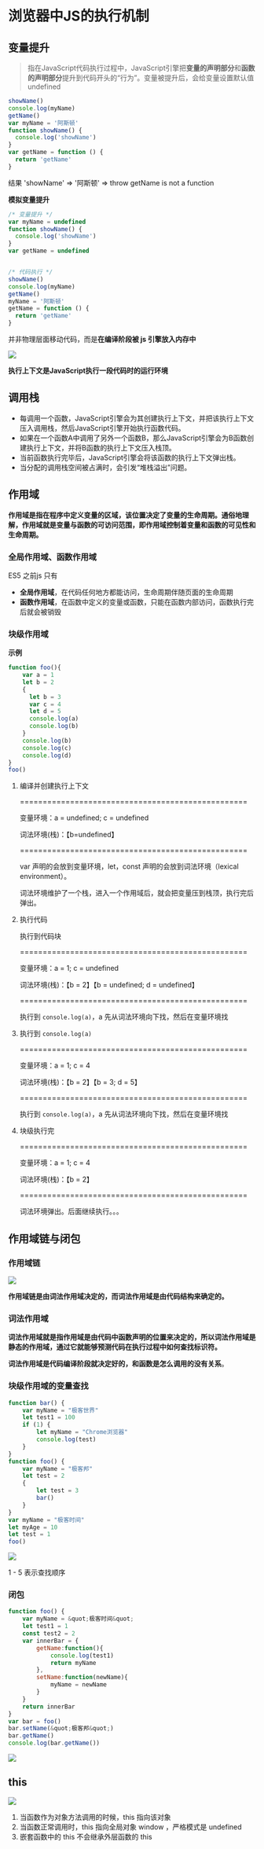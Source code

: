 # 浏览器中JS的执行机制

## 变量提升

> 指在JavaScript代码执行过程中，JavaScript引擎把**变量的声明部分**和**函数的声明部分**提升到代码开头的“行为”。变量被提升后，会给变量设置默认值 undefined

```js
showName()
console.log(myName)
getName()
var myName = '阿斯顿'
function showName() {
  console.log('showName')
}
var getName = function () {
  return 'getName'
}
```

结果 'showName' => '阿斯顿' => throw getName is not a function



**模拟变量提升**

```js
/* 变量提升 */
var myName = undefined
function showName() {
  console.log('showName')
}
var getName = undefined


/* 代码执行 */
showName()
console.log(myName)
getName()
myName = '阿斯顿'
getName = function () {
  return 'getName'
}
```

并非物理层面移动代码，而是**在编译阶段被 js 引擎放入内存中**



![](http://file.wangsijie.top/blog/20210607152207.png)

**执行上下文是JavaScript执行一段代码时的运行环境**



## 调用栈

- 每调用一个函数，JavaScript引擎会为其创建执行上下文，并把该执行上下文压入调用栈，然后JavaScript引擎开始执行函数代码。
- 如果在一个函数A中调用了另外一个函数B，那么JavaScript引擎会为B函数创建执行上下文，并将B函数的执行上下文压入栈顶。
- 当前函数执行完毕后，JavaScript引擎会将该函数的执行上下文弹出栈。
- 当分配的调用栈空间被占满时，会引发“堆栈溢出”问题。

## 作用域

**作用域是指在程序中定义变量的区域，该位置决定了变量的生命周期。通俗地理解，作用域就是变量与函数的可访问范围，即作用域控制着变量和函数的可见性和生命周期。**

### 全局作用域、函数作用域

ES5 之前js 只有

- **全局作用域**，在代码任何地方都能访问，生命周期伴随页面的生命周期
- **函数作用域**，在函数中定义的变量或函数，只能在函数内部访问，函数执行完后就会被销毁

### 块级作用域

**示例**

```js
function foo(){
    var a = 1
    let b = 2
    {
      let b = 3
      var c = 4
      let d = 5
      console.log(a)
      console.log(b)
    }
    console.log(b) 
    console.log(c)
    console.log(d)
}   
foo()
```

1. 编译并创建执行上下文

   ==================================================

   变量环境：a = undefined; c = undefined

   词法环境(栈)：【b=undefined】

   ==================================================

   var 声明的会放到变量环境，let，const 声明的会放到词法环境（lexical environment）。

   词法环境维护了一个栈，进入一个作用域后，就会把变量压到栈顶，执行完后弹出。

2. 执行代码

   执行到代码块

   ==================================================

   变量环境：a = 1; c = undefined

   词法环境(栈)：【b = 2】【b = undefined; d = undefined】

   ==================================================

   执行到 `console.log(a)`，a 先从词法环境向下找，然后在变量环境找

3. 执行到 `console.log(a)`

   ==================================================

   变量环境：a = 1; c = 4

   词法环境(栈)：【b = 2】【b = 3; d = 5】

   ==================================================

   执行到 `console.log(a)`，a 先从词法环境向下找，然后在变量环境找

4. 块级执行完

   ==================================================

   变量环境：a = 1; c = 4

   词法环境(栈)：【b = 2】

   ==================================================

   词法环境弹出。后面继续执行。。。



## 作用域链与闭包

### 作用域链

![](http://file.wangsijie.top/blog/20210608155431.png)

**作用域链是由词法作用域决定的，而词法作用域是由代码结构来确定的。**

### 词法作用域

**词法作用域就是指作用域是由代码中函数声明的位置来决定的，所以词法作用域是静态的作用域，通过它就能够预测代码在执行过程中如何查找标识符。**

**词法作用域是代码编译阶段就决定好的，和函数是怎么调用的没有关系**。

### 块级作用域的变量查找

```js
function bar() {
    var myName = "极客世界"
    let test1 = 100
    if (1) {
        let myName = "Chrome浏览器"
        console.log(test)
    }
}
function foo() {
    var myName = "极客邦"
    let test = 2
    {
        let test = 3
        bar()
    }
}
var myName = "极客时间"
let myAge = 10
let test = 1
foo()
```

![](http://file.wangsijie.top/blog/20210608145951.png)

1 - 5 表示查找顺序

### 闭包

```js
function foo() {
    var myName = &quot;极客时间&quot;
    let test1 = 1
    const test2 = 2
    var innerBar = {
        getName:function(){
            console.log(test1)
            return myName
        },
        setName:function(newName){
            myName = newName
        }
    }
    return innerBar
}
var bar = foo()
bar.setName(&quot;极客邦&quot;)
bar.getName()
console.log(bar.getName())
```

![](http://file.wangsijie.top/blog/20210608160330.png)

## this

![](http://file.wangsijie.top/blog/20210608173302.png)

1. 当函数作为对象方法调用的时候，this 指向该对象
2. 当函数正常调用时，this 指向全局对象 window ，严格模式是 undefined
3. 嵌套函数中的 this 不会继承外层函数的 this



